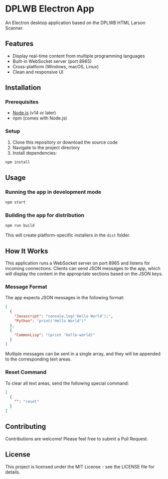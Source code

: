 # DPLWB Electron App

An Electron desktop application based on the DPLWB HTML Larson Scanner.

## Features

- Display real-time content from multiple programming languages
- Built-in WebSocket server (port 8965)
- Cross-platform (Windows, macOS, Linux)
- Clean and responsive UI

## Installation

### Prerequisites

- [Node.js](https://nodejs.org/) (v14 or later)
- npm (comes with Node.js)

### Setup

1. Clone this repository or download the source code
2. Navigate to the project directory
3. Install dependencies:

```bash
npm install
```

## Usage

### Running the app in development mode

```bash
npm start
```

### Building the app for distribution

```bash
npm run build
```

This will create platform-specific installers in the `dist` folder.

## How It Works

This application runs a WebSocket server on port 8965 and listens for incoming connections. Clients can send JSON messages to the app, which will display the content in the appropriate sections based on the JSON keys.

### Message Format

The app expects JSON messages in the following format:

```json
[
  {
    "Javascript": "console.log('Hello World');",
    "Python": "print('Hello World')"
  },
  {
    "CommonLisp": "(print 'hello-world)"
  }
]
```

Multiple messages can be sent in a single array, and they will be appended to the corresponding text areas.

### Reset Command

To clear all text areas, send the following special command:

```json
[
  {
    "": "reset"
  }
]
```

## Contributing

Contributions are welcome! Please feel free to submit a Pull Request.

## License

This project is licensed under the MIT License - see the LICENSE file for details.
